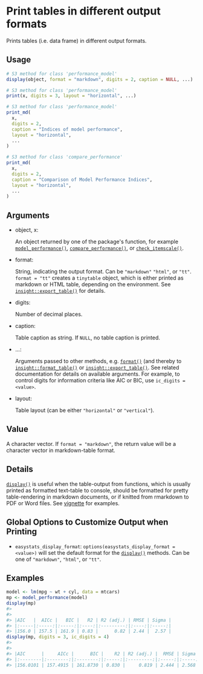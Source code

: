 # Print tables in different output formats

Prints tables (i.e. data frame) in different output formats.

## Usage

``` r
# S3 method for class 'performance_model'
display(object, format = "markdown", digits = 2, caption = NULL, ...)

# S3 method for class 'performance_model'
print(x, digits = 3, layout = "horizontal", ...)

# S3 method for class 'performance_model'
print_md(
  x,
  digits = 2,
  caption = "Indices of model performance",
  layout = "horizontal",
  ...
)

# S3 method for class 'compare_performance'
print_md(
  x,
  digits = 2,
  caption = "Comparison of Model Performance Indices",
  layout = "horizontal",
  ...
)
```

## Arguments

- object, x:

  An object returned by one of the package's function, for example
  [`model_performance()`](https://easystats.github.io/performance/reference/model_performance.md),
  [`compare_performance()`](https://easystats.github.io/performance/reference/compare_performance.md),
  or
  [`check_itemscale()`](https://easystats.github.io/performance/reference/check_itemscale.md).

- format:

  String, indicating the output format. Can be `"markdown"` `"html"`, or
  `"tt"`. `format = "tt"` creates a `tinytable` object, which is either
  printed as markdown or HTML table, depending on the environment. See
  [`insight::export_table()`](https://easystats.github.io/insight/reference/export_table.html)
  for details.

- digits:

  Number of decimal places.

- caption:

  Table caption as string. If `NULL`, no table caption is printed.

- ...:

  Arguments passed to other methods, e.g.
  [`format()`](https://rdrr.io/r/base/format.html) (and thereby to
  [`insight::format_table()`](https://easystats.github.io/insight/reference/format_table.html)
  or
  [`insight::export_table()`](https://easystats.github.io/insight/reference/export_table.html).
  See related documentation for details on available arguments. For
  example, to control digits for information criteria like AIC or BIC,
  use `ic_digits = <value>`.

- layout:

  Table layout (can be either `"horizontal"` or `"vertical"`).

## Value

A character vector. If `format = "markdown"`, the return value will be a
character vector in markdown-table format.

## Details

[`display()`](https://easystats.github.io/insight/reference/display.html)
is useful when the table-output from functions, which is usually printed
as formatted text-table to console, should be formatted for pretty
table-rendering in markdown documents, or if knitted from rmarkdown to
PDF or Word files. See
[vignette](https://easystats.github.io/parameters/articles/model_parameters_formatting.html)
for examples.

## Global Options to Customize Output when Printing

- `easystats_display_format`:
  `options(easystats_display_format = <value>)` will set the default
  format for the
  [`display()`](https://easystats.github.io/insight/reference/display.html)
  methods. Can be one of `"markdown"`, `"html"`, or `"tt"`.

## Examples

``` r
model <- lm(mpg ~ wt + cyl, data = mtcars)
mp <- model_performance(model)
display(mp)
#> 
#> 
#> |AIC   |  AICc |   BIC |   R2 | R2 (adj.) | RMSE | Sigma |
#> |:-----|:-----:|:-----:|:----:|:---------:|:----:|:-----:|
#> |156.0 | 157.5 | 161.9 | 0.83 |      0.82 | 2.44 |  2.57 |
display(mp, digits = 3, ic_digits = 4)
#> 
#> 
#> |AIC      |     AICc |      BIC |    R2 | R2 (adj.) |  RMSE | Sigma |
#> |:--------|:--------:|:--------:|:-----:|:---------:|:-----:|:-----:|
#> |156.0101 | 157.4915 | 161.8730 | 0.830 |     0.819 | 2.444 | 2.568 |
```
